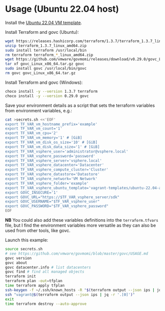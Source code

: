 # Usage (Ubuntu 22.04 host)

Install the [Ubuntu 22.04 VM template](https://github.com/rgl/ubuntu-vagrant).

Install Terraform and govc (Ubuntu):

```bash
wget https://releases.hashicorp.com/terraform/1.3.7/terraform_1.3.7_linux_amd64.zip
unzip terraform_1.3.7_linux_amd64.zip
sudo install terraform /usr/local/bin
rm terraform terraform_*_linux_amd64.zip
wget https://github.com/vmware/govmomi/releases/download/v0.29.0/govc_Linux_x86_64.tar.gz
tar xf govc_Linux_x86_64.tar.gz govc
sudo install govc /usr/local/bin/govc
rm govc govc_Linux_x86_64.tar.gz
```

Install Terraform and govc (Windows):

```bash
choco install -y --version 1.3.7 terraform
choco install -y --version 0.29.0 govc
```

Save your environment details as a script that sets the terraform variables from environment variables, e.g.:

```bash
cat >secrets.sh <<'EOF'
export TF_VAR_vm_hostname_prefix='example'
export TF_VAR_vm_count='1'
export TF_VAR_vm_cpu='2'
export TF_VAR_vm_memory='1' # [GiB]
export TF_VAR_vm_disk_os_size='10' # [GiB]
export TF_VAR_vm_disk_data_size='1' # [GiB]
export TF_VAR_vsphere_user='administrator@vsphere.local'
export TF_VAR_vsphere_password='password'
export TF_VAR_vsphere_server='vsphere.local'
export TF_VAR_vsphere_datacenter='Datacenter'
export TF_VAR_vsphere_compute_cluster='Cluster'
export TF_VAR_vsphere_datastore='Datastore'
export TF_VAR_vsphere_network='VM Network'
export TF_VAR_vsphere_folder='example'
export TF_VAR_vsphere_ubuntu_template='vagrant-templates/ubuntu-22.04-amd64-vsphere'
export GOVC_INSECURE='1'
export GOVC_URL="https://$TF_VAR_vsphere_server/sdk"
export GOVC_USERNAME="$TF_VAR_vsphere_user"
export GOVC_PASSWORD="$TF_VAR_vsphere_password"
EOF
```

**NB** You could also add these variables definitions into the `terraform.tfvars` file, but I find the environment variables more versatile as they can also be used from other tools, like govc.

Launch this example:

```bash
source secrets.sh
# see https://github.com/vmware/govmomi/blob/master/govc/USAGE.md
govc version
govc about
govc datacenter.info # list datacenters
govc find # find all managed objects
terraform init
terraform plan -out=tfplan
time terraform apply tfplan
ssh-keygen -f ~/.ssh/known_hosts -R "$(terraform output --json ips | jq -r '.[0]')"
ssh "vagrant@$(terraform output --json ips | jq -r '.[0]')"
exit
time terraform destroy --auto-approve
```
